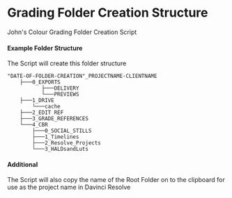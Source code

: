 # Grading Folder Creation Structure
 
John's Colour Grading Folder Creation Script


#### Example Folder Structure
The Script will create this folder structure
```
"DATE-OF-FOLDER-CREATION"_PROJECTNAME-CLIENTNAME
    ├───0_EXPORTS
           ├───DELIVERY
           └───PREVIEWS
    ├───1_DRIVE
        └───cache
    ├───2_EDIT REF
    ├───3_GRADE_REFERENCES
    └───4_CBR
        ├───0_SOCIAL_STILLS
        ├───1_Timelines
        ├───2_Resolve_Projects
        └───3_HALDsandLuts
```
#### Additional 

The Script will also copy the name of the Root Folder on to the clipboard for use as the project name in Davinci Resolve 